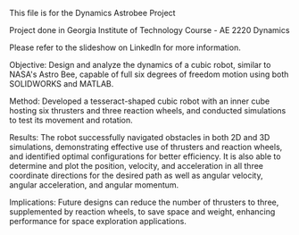This file is for the Dynamics Astrobee Project

Project done in Georgia Institute of Technology Course - AE 2220 Dynamics

Please refer to the slideshow on LinkedIn for more information.

Objective: Design and analyze the dynamics of a cubic robot, similar to NASA's Astro Bee, capable of full six degrees of freedom motion using both SOLIDWORKS and MATLAB.

Method: Developed a tesseract-shaped cubic robot with an inner cube hosting six thrusters and three reaction wheels, and conducted simulations to test its movement and rotation.

Results: The robot successfully navigated obstacles in both 2D and 3D simulations, demonstrating effective use of thrusters and reaction wheels, and identified optimal configurations for better efficiency. It is also able to determine and plot the position, velocity, and acceleration in all three coordinate directions for the desired path as well as angular velocity, angular acceleration, and angular momentum.

Implications: Future designs can reduce the number of thrusters to three, supplemented by reaction wheels, to save space and weight, enhancing performance for space exploration applications.
